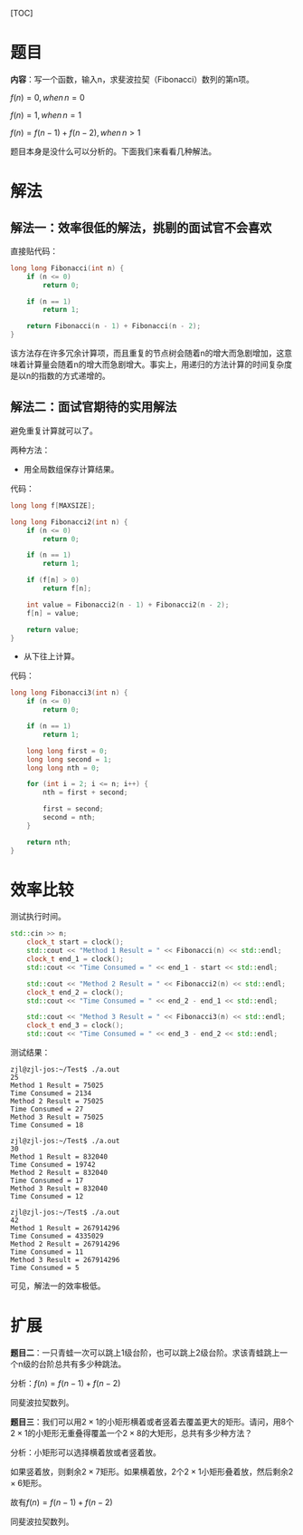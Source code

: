 [TOC]

# 题目

**内容**：写一个函数，输入n，求斐波拉契（Fibonacci）数列的第n项。

$f(n) = 0, when\,n = 0$

$f(n) = 1, when \,n= 1$

$f(n) = f(n - 1) + f(n - 2), when\,n>1$

题目本身是没什么可以分析的。下面我们来看看几种解法。

# 解法

## 解法一：效率很低的解法，挑剔的面试官不会喜欢

直接贴代码：

``` c++
long long Fibonacci(int n) {
	if (n <= 0)
		return 0;

	if (n == 1)
		return 1;

	return Fibonacci(n - 1) + Fibonacci(n - 2);
}
```

该方法存在许多冗余计算项，而且重复的节点树会随着n的增大而急剧增加，这意味着计算量会随着n的增大而急剧增大。事实上，用递归的方法计算的时间复杂度是以n的指数的方式递增的。

## 解法二：面试官期待的实用解法

避免重复计算就可以了。

两种方法：

* 用全局数组保存计算结果。

代码：

``` c++
long long f[MAXSIZE];

long long Fibonacci2(int n) {
	if (n <= 0)
		return 0;

	if (n == 1)
		return 1;

	if (f[n] > 0)
		return f[n];

	int value = Fibonacci2(n - 1) + Fibonacci2(n - 2);
	f[n] = value;

	return value;
}
```



* 从下往上计算。

代码：

``` c++
long long Fibonacci3(int n) {
	if (n <= 0)
		return 0;

	if (n == 1)
		return 1;

	long long first = 0;
	long long second = 1;
	long long nth = 0;

	for (int i = 2; i <= n; i++) {
		nth = first + second;

		first = second;
		second = nth;
	}

	return nth;
}
```

# 效率比较

测试执行时间。

``` c++
std::cin >> n;
	clock_t start = clock();
	std::cout << "Method 1 Result = " << Fibonacci(n) << std::endl;
	clock_t end_1 = clock();
	std::cout << "Time Consumed = " << end_1 - start << std::endl;

	std::cout << "Method 2 Result = " << Fibonacci2(n) << std::endl;
	clock_t end_2 = clock();
	std::cout << "Time Consumed = " << end_2 - end_1 << std::endl;

	std::cout << "Method 3 Result = " << Fibonacci3(n) << std::endl;
	clock_t end_3 = clock();
	std::cout << "Time Consumed = " << end_3 - end_2 << std::endl;
```

测试结果：

``` shell
zjl@zjl-jos:~/Test$ ./a.out 
25
Method 1 Result = 75025
Time Consumed = 2134
Method 2 Result = 75025
Time Consumed = 27
Method 3 Result = 75025
Time Consumed = 18

zjl@zjl-jos:~/Test$ ./a.out 
30
Method 1 Result = 832040
Time Consumed = 19742
Method 2 Result = 832040
Time Consumed = 17
Method 3 Result = 832040
Time Consumed = 12

zjl@zjl-jos:~/Test$ ./a.out 
42
Method 1 Result = 267914296
Time Consumed = 4335029
Method 2 Result = 267914296
Time Consumed = 11
Method 3 Result = 267914296
Time Consumed = 5
```

可见，解法一的效率极低。

# 扩展 

**题目二**：一只青蛙一次可以跳上1级台阶，也可以跳上2级台阶。求该青蛙跳上一个n级的台阶总共有多少种跳法。

分析：$f(n) = f(n-1) + f(n-2)$

同斐波拉契数列。

**题目三**：我们可以用$2\times1$的小矩形横着或者竖着去覆盖更大的矩形。请问，用8个$2\times1$的小矩形无重叠得覆盖一个$2\times8$的大矩形，总共有多少种方法？

分析：小矩形可以选择横着放或者竖着放。

如果竖着放，则剩余$2\times7$矩形。如果横着放，2个$2\times1$小矩形叠着放，然后剩余$2\times6$矩形。

故有$f(n) = f(n-1) + f(n-2)$

同斐波拉契数列。
